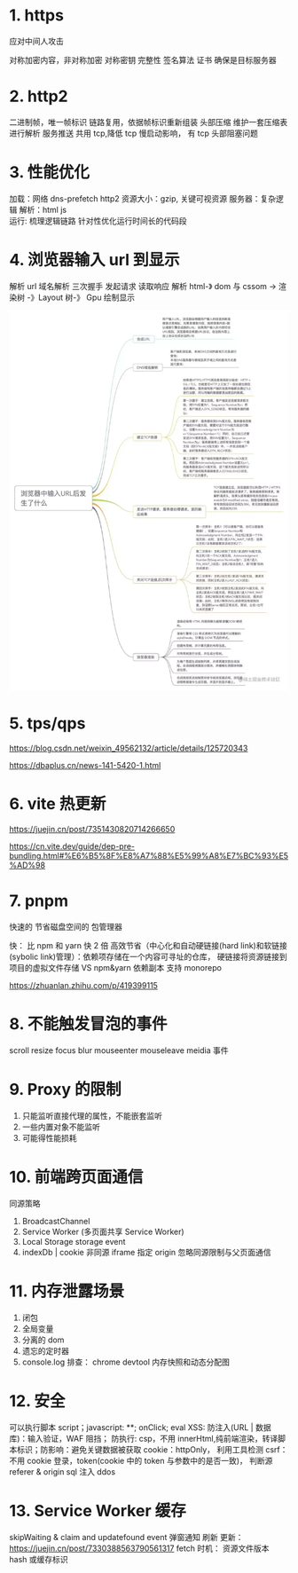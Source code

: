 # 1. https

应对中间人攻击

对称加密内容，非对称加密 对称密钥
完整性 签名算法
证书 确保是目标服务器

# 2. http2

二进制帧，唯一帧标识
链路复用，依据帧标识重新组装
头部压缩 维护一套压缩表进行解析
服务推送
共用 tcp,降低 tcp 慢启动影响， 有 tcp 头部阻塞问题

# 3. 性能优化

加载：网络 dns-prefetch http2 资源大小：gzip, 关键可视资源 服务器：复杂逻辑
解析：html js  
运行: 梳理逻辑链路 针对性优化运行时间长的代码段

# 4. 浏览器输入 url 到显示

解析 url
域名解析
三次握手
发起请求
读取响应
解析 html-》 dom 与 cssom -> 渲染树 -》Layout 树-》 Gpu 绘制显示

![alt text](urlToShow.png)

# 5. tps/qps

https://blog.csdn.net/weixin_49562132/article/details/125720343

https://dbaplus.cn/news-141-5420-1.html

# 6. vite 热更新

https://juejin.cn/post/7351430820714266650

https://cn.vite.dev/guide/dep-pre-bundling.html#%E6%B5%8F%E8%A7%88%E5%99%A8%E7%BC%93%E5%AD%98

# 7. pnpm

快速的 节省磁盘空间的 包管理器

快： 比 npm 和 yarn 快 2 倍
高效节省（中心化和自动硬链接(hard link)和软链接(sybolic link)管理）：依赖项存储在一个内容可寻址的仓库， 硬链接将资源链接到项目的虚拟文件存储 VS npm&yarn 依赖副本
支持 monorepo

https://zhuanlan.zhihu.com/p/419399115

# 8. 不能触发冒泡的事件

scroll resize focus blur mouseenter mouseleave meidia 事件

# 9. Proxy 的限制

1. 只能监听直接代理的属性，不能嵌套监听
2. 一些内置对象不能监听
3. 可能得性能损耗

# 10. 前端跨页面通信

同源策略

1. BroadcastChannel
2. Service Worker (多页面共享 Service Worker)
3. Local Storage storage event
4. indexDb | cookie
   非同源
   iframe 指定 origin 忽略同源限制与父页面通信

# 11. 内存泄露场景

1.  闭包
2.  全局变量
3.  分离的 dom
4.  遗忘的定时器
5.  console.log
    排查： chrome devtool 内存快照和动态分配图

# 12. 安全

可以执行脚本 script；javascript: \*\*; onClick; eval
XSS: 防注入(URL | 数据库)：输入验证，WAF 阻挡； 防执行: csp，不用 innerHtml,纯前端渲染，转译脚本标识；防影响：避免关键数据被获取 cookie：httpOnly， 利用工具检测
csrf：不用 cookie 登录，token(cookie 中的 token 与参数中的是否一致)， 判断源 referer & origin
sql 注入
ddos

# 13. Service Worker 缓存

skipWaiting & claim and updatefound event 弹窗通知 刷新
更新：https://juejin.cn/post/7330388563790561317 fetch 时机： 资源文件版本 hash 或缓存标识
